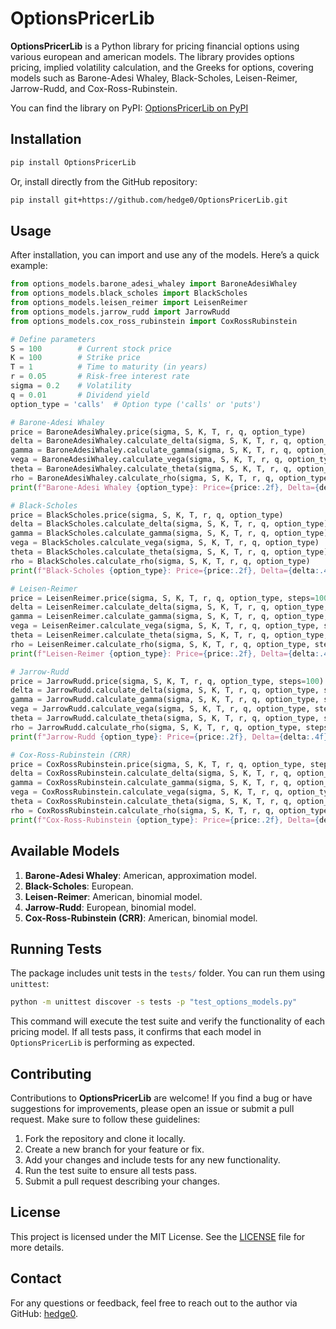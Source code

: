 # OptionsPricerLib

**OptionsPricerLib** is a Python library for pricing financial options using various european and american models. The library provides options pricing, implied volatility calculation, and the Greeks for options, covering models such as Barone-Adesi Whaley, Black-Scholes, Leisen-Reimer, Jarrow-Rudd, and Cox-Ross-Rubinstein.

You can find the library on PyPI: [OptionsPricerLib on PyPI](https://pypi.org/project/OptionsPricerLib/0.1.0/)

## Installation

```bash
pip install OptionsPricerLib
```

Or, install directly from the GitHub repository:

```bash
pip install git+https://github.com/hedge0/OptionsPricerLib.git
```

## Usage

After installation, you can import and use any of the models. Here’s a quick example:

```python
from options_models.barone_adesi_whaley import BaroneAdesiWhaley
from options_models.black_scholes import BlackScholes
from options_models.leisen_reimer import LeisenReimer
from options_models.jarrow_rudd import JarrowRudd
from options_models.cox_ross_rubinstein import CoxRossRubinstein

# Define parameters
S = 100        # Current stock price
K = 100        # Strike price
T = 1          # Time to maturity (in years)
r = 0.05       # Risk-free interest rate
sigma = 0.2    # Volatility
q = 0.01       # Dividend yield
option_type = 'calls'  # Option type ('calls' or 'puts')

# Barone-Adesi Whaley
price = BaroneAdesiWhaley.price(sigma, S, K, T, r, q, option_type)
delta = BaroneAdesiWhaley.calculate_delta(sigma, S, K, T, r, q, option_type)
gamma = BaroneAdesiWhaley.calculate_gamma(sigma, S, K, T, r, q, option_type)
vega = BaroneAdesiWhaley.calculate_vega(sigma, S, K, T, r, q, option_type)
theta = BaroneAdesiWhaley.calculate_theta(sigma, S, K, T, r, q, option_type)
rho = BaroneAdesiWhaley.calculate_rho(sigma, S, K, T, r, q, option_type)
print(f"Barone-Adesi Whaley {option_type}: Price={price:.2f}, Delta={delta:.4f}, Gamma={gamma:.4f}, Vega={vega:.4f}, Theta={theta:.4f}, Rho={rho:.4f}")

# Black-Scholes
price = BlackScholes.price(sigma, S, K, T, r, q, option_type)
delta = BlackScholes.calculate_delta(sigma, S, K, T, r, q, option_type)
gamma = BlackScholes.calculate_gamma(sigma, S, K, T, r, q, option_type)
vega = BlackScholes.calculate_vega(sigma, S, K, T, r, q, option_type)
theta = BlackScholes.calculate_theta(sigma, S, K, T, r, q, option_type)
rho = BlackScholes.calculate_rho(sigma, S, K, T, r, q, option_type)
print(f"Black-Scholes {option_type}: Price={price:.2f}, Delta={delta:.4f}, Gamma={gamma:.4f}, Vega={vega:.4f}, Theta={theta:.4f}, Rho={rho:.4f}")

# Leisen-Reimer
price = LeisenReimer.price(sigma, S, K, T, r, q, option_type, steps=100)
delta = LeisenReimer.calculate_delta(sigma, S, K, T, r, q, option_type, steps=100)
gamma = LeisenReimer.calculate_gamma(sigma, S, K, T, r, q, option_type, steps=100)
vega = LeisenReimer.calculate_vega(sigma, S, K, T, r, q, option_type, steps=100)
theta = LeisenReimer.calculate_theta(sigma, S, K, T, r, q, option_type, steps=100)
rho = LeisenReimer.calculate_rho(sigma, S, K, T, r, q, option_type, steps=100)
print(f"Leisen-Reimer {option_type}: Price={price:.2f}, Delta={delta:.4f}, Gamma={gamma:.4f}, Vega={vega:.4f}, Theta={theta:.4f}, Rho={rho:.4f}")

# Jarrow-Rudd
price = JarrowRudd.price(sigma, S, K, T, r, q, option_type, steps=100)
delta = JarrowRudd.calculate_delta(sigma, S, K, T, r, q, option_type, steps=100)
gamma = JarrowRudd.calculate_gamma(sigma, S, K, T, r, q, option_type, steps=100)
vega = JarrowRudd.calculate_vega(sigma, S, K, T, r, q, option_type, steps=100)
theta = JarrowRudd.calculate_theta(sigma, S, K, T, r, q, option_type, steps=100)
rho = JarrowRudd.calculate_rho(sigma, S, K, T, r, q, option_type, steps=100)
print(f"Jarrow-Rudd {option_type}: Price={price:.2f}, Delta={delta:.4f}, Gamma={gamma:.4f}, Vega={vega:.4f}, Theta={theta:.4f}, Rho={rho:.4f}")

# Cox-Ross-Rubinstein (CRR)
price = CoxRossRubinstein.price(sigma, S, K, T, r, q, option_type, steps=100)
delta = CoxRossRubinstein.calculate_delta(sigma, S, K, T, r, q, option_type, steps=100)
gamma = CoxRossRubinstein.calculate_gamma(sigma, S, K, T, r, q, option_type, steps=100)
vega = CoxRossRubinstein.calculate_vega(sigma, S, K, T, r, q, option_type, steps=100)
theta = CoxRossRubinstein.calculate_theta(sigma, S, K, T, r, q, option_type, steps=100)
rho = CoxRossRubinstein.calculate_rho(sigma, S, K, T, r, q, option_type, steps=100)
print(f"Cox-Ross-Rubinstein {option_type}: Price={price:.2f}, Delta={delta:.4f}, Gamma={gamma:.4f}, Vega={vega:.4f}, Theta={theta:.4f}, Rho={rho:.4f}")
```

## Available Models

1. **Barone-Adesi Whaley**: American, approximation model.
2. **Black-Scholes**: European.
3. **Leisen-Reimer**: American, binomial model.
4. **Jarrow-Rudd**: European, binomial model.
5. **Cox-Ross-Rubinstein (CRR)**: American, binomial model.

## Running Tests

The package includes unit tests in the `tests/` folder. You can run them using `unittest`:

```bash
python -m unittest discover -s tests -p "test_options_models.py"
```

This command will execute the test suite and verify the functionality of each pricing model. If all tests pass, it confirms that each model in `OptionsPricerLib` is performing as expected.

## Contributing

Contributions to **OptionsPricerLib** are welcome! If you find a bug or have suggestions for improvements, please open an issue or submit a pull request. Make sure to follow these guidelines:

1. Fork the repository and clone it locally.
2. Create a new branch for your feature or fix.
3. Add your changes and include tests for any new functionality.
4. Run the test suite to ensure all tests pass.
5. Submit a pull request describing your changes.

## License

This project is licensed under the MIT License. See the [LICENSE](LICENSE) file for more details.

## Contact

For any questions or feedback, feel free to reach out to the author via GitHub: [hedge0](https://github.com/hedge0).
